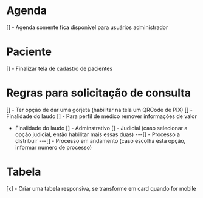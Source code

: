 # Agenda

[] - Agenda somente fica disponível para usuários administrador

# Paciente

[] - Finalizar tela de cadastro de pacientes

# Regras para solicitação de consulta

[] - Ter opção de dar uma gorjeta (habilitar na tela um QRCode de PIX)
[] - Finalidade do laudo
[] - Para perfil de médico remover informações de valor

- Finalidade do laudo
  [] - Adminstrativo
  [] - Judicial (caso selecionar a opção judicial, então habilitar mais essas duas)
  ---[] - Processo a distribuir
  ---[] - Processo em andamento (caso escolha esta opção, informar numero de processo)

# Tabela

[x] - Criar uma tabela responsiva, se transforme em card quando for mobile
